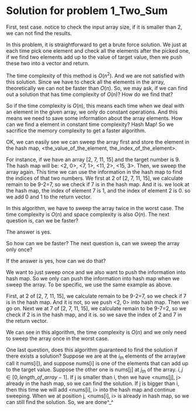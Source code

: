 # Solution for problem 1_Two_Sum



First, test case. notice to check the input array size, if it is smaller than 2, we can not find the results.

In this problem, it is straightforward to get a brute force solution. We just at each time pick one element and check all the elements after the picked one, if we find two elements add up to the value of target value, then we push these two into a vector and return.

The time complexity of this method is $O(n^2)$. And we are not satisfied with this solution. Since we have to check all the elements in the array, theoretically we can not be faster than $O(n)$. So, we may ask, if we can find out a solution that has time complexity of $O(n)$? How do we find that?

So if the time complexity is $O(n)$, this means each time when we deal with an element in the given array, we only do constant operations. And this means we need to save some information about the array elements. How can we find a element in constant time complexity? Hash Map! So we sacrifice the memory complexity to get a faster algorithm.

OK, we can easily see we can sweep the array first and store the element in the hash map, <the_value_of_the_element, the_index_of_the_element>. 

For instance, if we have an array [2, 7, 11, 15] and the target number is 9. The hash map will be: <2, 0>, <7, 1>, <11, 2>, <15, 3>. Then, we sweep the array again. This time we can use the information in the hash map to find the indices of that two numbers. We first at 2 of [2, 7, 11, 15], we calculate remain to be 9-2=7, so we check if 7 is in the hash map. And it is. we look at the hash map, the index of element 7 is 1, and the index of element 2 is 0. so we add 0 and 1 to the return vector.

In this algorithm, we have to sweep the array twice in the worst case. The time complexity is $O(n)$ and space complexity is also $O(n)$. The next question is, can we be faster?

The answer is yes. 

So how can we be faster? The next question is, can we sweep the array only once? 

If the answer is yes, how can we do that?

We want to just sweep once and we also want to push the information into hash map. So we only can push the information into hash map when we sweep the array. To be specific, we use the same example as above.

First,  at 2 of [2, 7, 11, 15], we calculate remain to be 9-2=7, so we check if 7 is in the hash map. And it is not, so we push <2, 0> into hash map. Then we go on. Next we at 7 of [2, 7, 11, 15], we calculate remain to be 9-7=2, so we check if 2 is in the hash map, and it is. so we save the index of 2 and 7 in the return vector. 

We can see in this algorithm, the time complexity is $O(n)$ and we only need to sweep the array once in the worst case.

One last question, does this algorithm guaranteed to find the solution if there exists a solution? Suppose we are at the $i_{th}$ elements of the array(we call it nums[i]), and suppose nums[i] is one of the elements that can add up to the target value. Suppose the other one is nums[j] at $j_{th}$ of the array. $i, j \in [0, length\_of\_array-1]$. If j is smaller than i, then we have <nums[j], j> already in the hash map, so we can find the solution. If j is bigger than i, then this time we will add <nums[i], i> into the hash map and continue sweeping. When we at position j,  <nums[i], i> is already in hash map, so we can still find the solution. So, we are done^_^

 